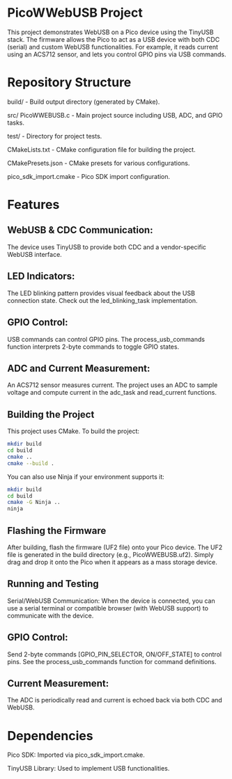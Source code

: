 # PicoWWebUSB Project
This project demonstrates WebUSB on a Pico device using the TinyUSB stack. The firmware allows the Pico to act as a USB device with both CDC (serial) and custom WebUSB functionalities. For example, it reads current using an ACS712 sensor, and lets you control GPIO pins via USB commands.

# Repository Structure
build/ - Build output directory (generated by CMake).

src/
PicoWWEBUSB.c - Main project source including USB, ADC, and GPIO tasks.

test/ - Directory for project tests.

CMakeLists.txt - CMake configuration file for building the project.

CMakePresets.json - CMake presets for various configurations.

pico_sdk_import.cmake - Pico SDK import configuration.

# Features
## WebUSB & CDC Communication:
The device uses TinyUSB to provide both CDC and a vendor-specific WebUSB interface.

## LED Indicators:
The LED blinking pattern provides visual feedback about the USB connection state. Check out the led_blinking_task implementation.

## GPIO Control:
USB commands can control GPIO pins. The process_usb_commands function interprets 2-byte commands to toggle GPIO states.

## ADC and Current Measurement:
An ACS712 sensor measures current. The project uses an ADC to sample voltage and compute current in the adc_task and read_current functions.

## Building the Project
This project uses CMake. To build the project:
  ```bash
  mkdir build
  cd build
  cmake ..
  cmake --build .
  ```
You can also use Ninja if your environment supports it:
  ```bash
  mkdir build
  cd build
  cmake -G Ninja ..
  ninja
  ```
## Flashing the Firmware
After building, flash the firmware (UF2 file) onto your Pico device. The UF2 file is generated in the build directory (e.g., PicoWWEBUSB.uf2). Simply drag and drop it onto the Pico when it appears as a mass storage device.

## Running and Testing
Serial/WebUSB Communication:
When the device is connected, you can use a serial terminal or compatible browser (with WebUSB support) to communicate with the device.

## GPIO Control:
Send 2-byte commands [GPIO_PIN_SELECTOR, ON/OFF_STATE] to control pins. See the process_usb_commands function for command definitions.

## Current Measurement:
The ADC is periodically read and current is echoed back via both CDC and WebUSB.

# Dependencies
Pico SDK:
Imported via pico_sdk_import.cmake.

TinyUSB Library:
Used to implement USB functionalities.
